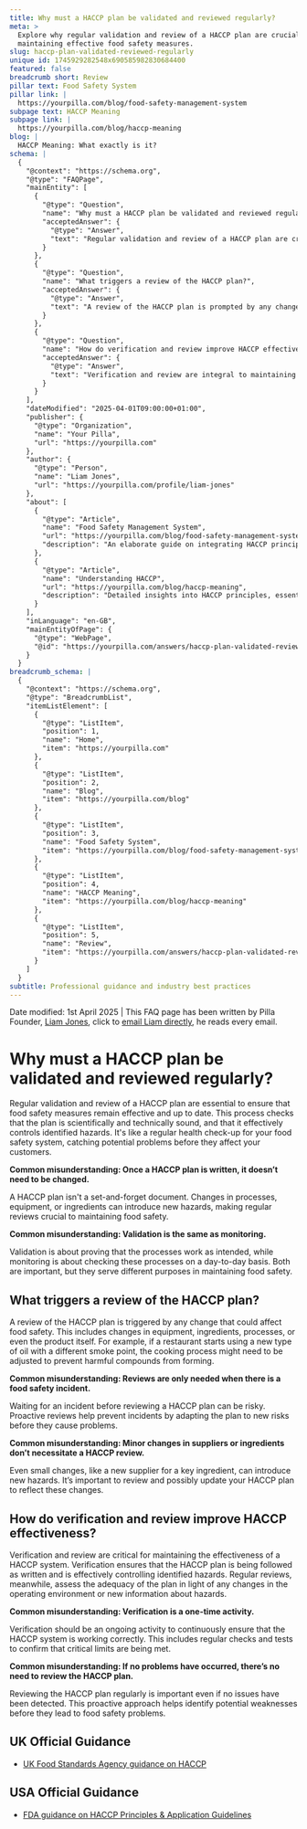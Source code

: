 ```yaml
---
title: Why must a HACCP plan be validated and reviewed regularly?
meta: >
  Explore why regular validation and review of a HACCP plan are crucial for
  maintaining effective food safety measures.
slug: haccp-plan-validated-reviewed-regularly
unique id: 1745929282548x690585982830684400
featured: false
breadcrumb short: Review
pillar text: Food Safety System
pillar link: |
  https://yourpilla.com/blog/food-safety-management-system
subpage text: HACCP Meaning
subpage link: |
  https://yourpilla.com/blog/haccp-meaning
blog: |
  HACCP Meaning: What exactly is it?
schema: |
  {
    "@context": "https://schema.org",
    "@type": "FAQPage",
    "mainEntity": [
      {
        "@type": "Question",
        "name": "Why must a HACCP plan be validated and reviewed regularly?",
        "acceptedAnswer": {
          "@type": "Answer",
          "text": "Regular validation and review of a HACCP plan are crucial to ensure the effectiveness and relevance of food safety measures. This process confirms that the plan is scientifically and technically robust and controls identified hazards effectively, akin to a regular health check-up for your food safety systems."
        }
      },
      {
        "@type": "Question",
        "name": "What triggers a review of the HACCP plan?",
        "acceptedAnswer": {
          "@type": "Answer",
          "text": "A review of the HACCP plan is prompted by any changes that might affect food safety, such as alterations in equipment, ingredients, or processes. This proactive approach ensures the plan continuously mitigates new risks introduced by these changes."
        }
      },
      {
        "@type": "Question",
        "name": "How do verification and review improve HACCP effectiveness?",
        "acceptedAnswer": {
          "@type": "Answer",
          "text": "Verification and review are integral to maintaining the effectiveness of a HACCP system. Verification ensures ongoing compliance with the plan and effective control of hazards, while regular reviews adapt the plan to new risks or changes, thus maintaining its adequacy and effectiveness."
        }
      }
    ],
    "dateModified": "2025-04-01T09:00:00+01:00",
    "publisher": {
      "@type": "Organization",
      "name": "Your Pilla",
      "url": "https://yourpilla.com"
    },
    "author": {
      "@type": "Person",
      "name": "Liam Jones",
      "url": "https://yourpilla.com/profile/liam-jones"
    },
    "about": [
      {
        "@type": "Article",
        "name": "Food Safety Management System",
        "url": "https://yourpilla.com/blog/food-safety-management-system",
        "description": "An elaborate guide on integrating HACCP principles within food safety management systems to ensure compliance with Food Safety Acts."
      },
      {
        "@type": "Article",
        "name": "Understanding HACCP",
        "url": "https://yourpilla.com/blog/haccp-meaning",
        "description": "Detailed insights into HACCP principles, essential for designing a food safety management system built on recognized safety standards."
      }
    ],
    "inLanguage": "en-GB",
    "mainEntityOfPage": {
      "@type": "WebPage",
      "@id": "https://yourpilla.com/answers/haccp-plan-validated-reviewed-regularly"
    }
  }
breadcrumb_schema: |
  {
    "@context": "https://schema.org",
    "@type": "BreadcrumbList",
    "itemListElement": [
      {
        "@type": "ListItem",
        "position": 1,
        "name": "Home",
        "item": "https://yourpilla.com"
      },
      {
        "@type": "ListItem",
        "position": 2,
        "name": "Blog",
        "item": "https://yourpilla.com/blog"
      },
      {
        "@type": "ListItem",
        "position": 3,
        "name": "Food Safety System",
        "item": "https://yourpilla.com/blog/food-safety-management-system"
      },
      {
        "@type": "ListItem",
        "position": 4,
        "name": "HACCP Meaning",
        "item": "https://yourpilla.com/blog/haccp-meaning"
      },
      {
        "@type": "ListItem",
        "position": 5,
        "name": "Review",
        "item": "https://yourpilla.com/answers/haccp-plan-validated-reviewed-regularly"
      }
    ]
  }
subtitle: Professional guidance and industry best practices
---
```


Date modified: 1st April 2025 | This FAQ page has been written by Pilla Founder, [Liam Jones](https://yourpilla.com/profile/liam-jones), click to [email Liam directly](https://mailto:liam@yourpilla.com), he reads every email.

# Why must a HACCP plan be validated and reviewed regularly?

Regular validation and review of a HACCP plan are essential to ensure that food safety measures remain effective and up to date. This process checks that the plan is scientifically and technically sound, and that it effectively controls identified hazards. It's like a regular health check-up for your food safety system, catching potential problems before they affect your customers.

**Common misunderstanding: Once a HACCP plan is written, it doesn’t need to be changed.**

A HACCP plan isn't a set-and-forget document. Changes in processes, equipment, or ingredients can introduce new hazards, making regular reviews crucial to maintaining food safety.

**Common misunderstanding: Validation is the same as monitoring.**

Validation is about proving that the processes work as intended, while monitoring is about checking these processes on a day-to-day basis. Both are important, but they serve different purposes in maintaining food safety.

## What triggers a review of the HACCP plan?

A review of the HACCP plan is triggered by any change that could affect food safety. This includes changes in equipment, ingredients, processes, or even the product itself. For example, if a restaurant starts using a new type of oil with a different smoke point, the cooking process might need to be adjusted to prevent harmful compounds from forming.

**Common misunderstanding: Reviews are only needed when there is a food safety incident.**

Waiting for an incident before reviewing a HACCP plan can be risky. Proactive reviews help prevent incidents by adapting the plan to new risks before they cause problems.

**Common misunderstanding: Minor changes in suppliers or ingredients don’t necessitate a HACCP review.**

Even small changes, like a new supplier for a key ingredient, can introduce new hazards. It’s important to review and possibly update your HACCP plan to reflect these changes.

## How do verification and review improve HACCP effectiveness?

Verification and review are critical for maintaining the effectiveness of a HACCP system. Verification ensures that the HACCP plan is being followed as written and is effectively controlling identified hazards. Regular reviews, meanwhile, assess the adequacy of the plan in light of any changes in the operating environment or new information about hazards.

**Common misunderstanding: Verification is a one-time activity.**

Verification should be an ongoing activity to continuously ensure that the HACCP system is working correctly. This includes regular checks and tests to confirm that critical limits are being met.

**Common misunderstanding: If no problems have occurred, there’s no need to review the HACCP plan.**

Reviewing the HACCP plan regularly is important even if no issues have been detected. This proactive approach helps identify potential weaknesses before they lead to food safety problems.

## UK Official Guidance

-   [UK Food Standards Agency guidance on HACCP](https://www.gov.uk/food-safety-hazard-analysis)

## USA Official Guidance

-   [FDA guidance on HACCP Principles & Application Guidelines](https://www.fda.gov/food/hazard-analysis-critical-control-point-haccp/haccp-principles-application-guidelines)
